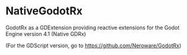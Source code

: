 # NativeGodotRx
GodotRx as a GDExtension providing reactive extensions for the Godot Engine version 4.1 (Native GDRx)

(For the GDScript version, go to https://github.com/Neroware/GodotRx)
